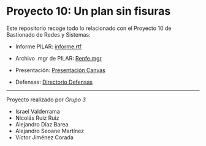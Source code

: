 # Proyecto 10: Un plan sin fisuras

Este repositorio recoge todo lo relacionado con el Proyecto 10 de Bastionado de Redes y Sistemas:

- Informe PILAR: [informe.rtf](https://docs.google.com/document/d/1pE6e6GSjTtGEVtxx0OH2Gi9LahYE6kX7/edit?usp=drive_link&ouid=116431961032444485615&rtpof=true&sd=true)

- Archivo .mgr de PILAR: [Renfe.mgr](./Renfe.mgr)

- Presentación: [Presentación Canvas](https://www.canva.com/design/DAGnJJbTRuY/tSB3iePTF5X30PJHKxOvvA/edit?utm_content=DAGnJJbTRuY&utm_campaign=designshare&utm_medium=link2&utm_source=sharebutton)

- Defensas: [Directorio Defensas](./Defensa/)

---

Proyecto realizado por _Grupo 3_

- Israel Valderrama
- Nicolás Ruiz Ruiz
- Alejandro Díaz Barea
- Alejandro Seoane Martínez
- Víctor Jiménez Corada
